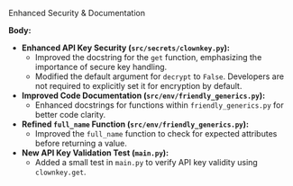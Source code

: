 Enhanced Security & Documentation

**Body:**

- **Enhanced API Key Security (`src/secrets/clownkey.py`):**
  - Improved the docstring for the `get` function, emphasizing the importance of secure key handling.
  - Modified the default argument for `decrypt` to `False`. Developers are not required to explicitly set it for encryption by default.
- **Improved Code Documentation (`src/env/friendly_generics.py`):**
  - Enhanced docstrings for functions within `friendly_generics.py` for better code clarity.
- **Refined `full_name` Function (`src/env/friendly_generics.py`):**
  - Improved the `full_name` function to check for expected attributes before returning a value.
- **New API Key Validation Test (`main.py`):**
  - Added a small test in `main.py` to verify API key validity using `clownkey.get`.
